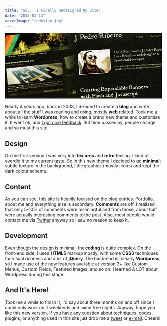 ```yaml
---
title: "So... I Finally Redesigned My Site"
date: "2012-01-13"
coverImage: "redesign.jpg"
---
```


![Website, Redesigned](images/redesign.jpg "redesign")

Nearly 4 years ago, back in 2008, I decided to create a **blog** and write about all the stuff I was reading and doing, mostly **web** related. Took me a while to learn **Wordpress**, how to create a brand new theme and customise it. It went ok, and [I got nice feedback](http://jpedroribeiro.com/other-portals-that-showcase-this-website/ "feedback"). But time passes by, people change and so must this site.

## Design

On the first version I was very into **textures** and **retro** feeling. I kind of overdid it to my current taste. So in this new theme I decided to go **minimal**: subtle texture in the background, little graphics (mostly icons) and kept the dark colour scheme.

## Content

As you can see, this site is heavily focused on the blog entries. [Portfolio](http://jpedroribeiro.com/portfolio/ "Portfolio"), about me and everything else is secondary. **Comments** are off. I realised that only 5-10% of comments were meaningful and from those, about half were actually interesting comments to the post. Also, most people would contact me via [Twitter](http://twitter.com/jpedroribeiro "Follow me on Twitter") anyway so I saw no reason to keep it.

## Development

Even though the design is minimal, the **coding** is quite complex. On the front-end side, I used **HTML5** markup mostly, with some **CSS3** techniques for visual richness and a bit of **jQuery**. The back-end is, clearly **Wordpress**, so I made use of the new features available at version 3+ like Custom Menus, Custom Fields, Featured Images, and so on. I learned A LOT about Wordpress during this stage.

## And It's Here!

Took me a while to finish it, I'd say about three months on and off since I could only work on it weekends and some free nights. Anyway, hope you like this new version. If you have any question about techniques, codes, plugins, or anything used in this site just drop me a [tweet](http://twitter.com/jpedroribeiro "Twitter") or [e-mail](http://jpedroribeiro.com/contact-me/ "Contact Me"). Cheers!
